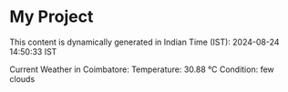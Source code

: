 # My Project

This content is dynamically generated in Indian Time (IST): 2024-08-24 14:50:33 IST


Current Weather in Coimbatore:
Temperature: 30.88 °C
Condition: few clouds
